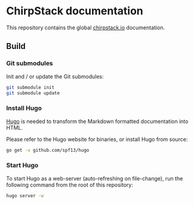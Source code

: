 # ChirpStack documentation

This repository contains the global [chirpstack.io](https://www.chirpstack.io) documentation.

## Build

### Git submodules

Init and / or update the Git submodules:

```bash
git submodule init
git submodule update
```


### Install Hugo

[Hugo](http://gohugo.io/) is needed to transform the Markdown formatted
documentation into HTML.

Please refer to the Hugo website for binaries, or install Hugo from source:

```bash
go get -v github.com/spf13/hugo
```

### Start Hugo

To start Hugo as a web-server (auto-refreshing on file-change), run the
following command from the root of this repository:

```bash
hugo server -w
```
